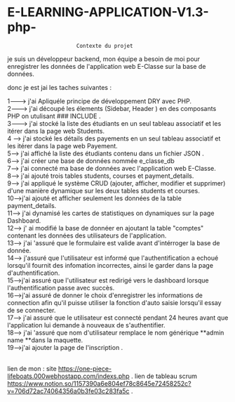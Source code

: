 # E-LEARNING-APPLICATION-V1.3-php-
                          Contexte du projet
je suis un développeur backend, mon  équipe a besoin de moi  pour enregistrer les données de l'application web E-Classe sur la base de données.

donc je est jai les taches suivantes :<br>

                       
  
 1---> j'ai  Apliquéle principe de développement DRY avec PHP. <br>
 2--->  j'ai découpé les élements (Sidebar, Header ) en des composants PHP on utulisant ### INCLUDE .<br>
 3--->   j'ai stocké la liste des étudiants en un seul tableau associatif et les itérer dans la page web Students.<br>
 4 -->  j'ai stocké les détails des payements en un seul tableau associatif et les itérer dans la page web Payement.<br>
 5--> j'ai affiché la liste des étudiants contenu dans un fichier  JSON .<br>
 6--> j'ai créer une base de données nommée e_classe_db<br>
7--> j'ai connecté ma base de données avec l'application web E-Classe.<br>
8--> j'ai ajouté trois tables students, courses et payment_details.<br>
9--> j'ai appliqué le système CRUD (ajouter, afficher, modifier et supprimer) d'une manière dynamique sur les deux tables students et courses.<br>
10-->j'ai ajouté et afficher seulement les données de la table payment_details.<br>
11--> j'ai dynamisé  les cartes de statistiques on dynamiques sur la page Dashboard.<br>
12--> j' ai  modifié la base de donnéer en ajoutant la table "comptes" contenant les données des utilisateurs de l'application.<br>
13--> j'ai 'assuré que le formulaire est valide avant d'intérroger la base de donnée.<br>
14--> j'assuré que l'utilisateur est informé que l'authentification a echoué lorsqu'il fournit des infomation incorrectes, ainsi le garder dans la page d'authentification.<br>
15-->j'ai assuré que l'utilisateur est redirigé vers le dashboard lorsque l'authentification passe avec succès.<br>
16-->j'ai assuré de donner le choix d'enregistrer les informations de connection afin qu'il puisse utiliser la fonction d'auto saisie lorsqu'il essay de se connecter.<br>
17--> j'ai assuré que le utilisateur est connecté pendant 24 heures avant que l'application lui demande à nouveaux de s'authentifier.<br>
18--> j'ai 'assuré que nom d'utilisateur remplace le nom générique **admin name **dans la maquette.<br>
19-->j'ai ajouter la page de l'inscription .<br>
<br>



lien de mon : site https://one-piece-lifeboats.000webhostapp.com/indexs.php   .
lien de tableau scrum https://www.notion.so/1157390a6e804ef78c8645e72458252c?v=706d72ac74064356a0b3fe03c283fa5c   .
 
